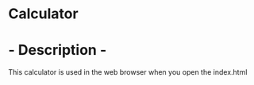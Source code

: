 # Calculator


# - Description - 
This calculator is used in the web browser when you open the index.html
